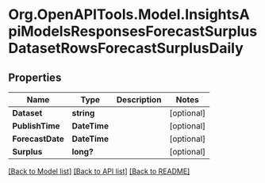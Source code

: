 # Org.OpenAPITools.Model.InsightsApiModelsResponsesForecastSurplusDatasetRowsForecastSurplusDaily

## Properties

Name | Type | Description | Notes
------------ | ------------- | ------------- | -------------
**Dataset** | **string** |  | [optional] 
**PublishTime** | **DateTime** |  | [optional] 
**ForecastDate** | **DateTime** |  | [optional] 
**Surplus** | **long?** |  | [optional] 

[[Back to Model list]](../README.md#documentation-for-models) [[Back to API list]](../README.md#documentation-for-api-endpoints) [[Back to README]](../README.md)

